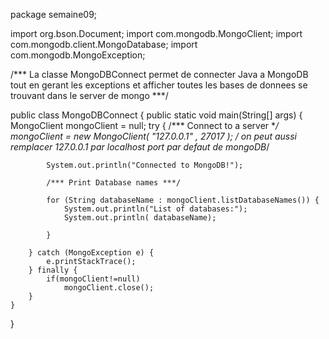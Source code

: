 package semaine09;

import org.bson.Document;
import com.mongodb.MongoClient;
import com.mongodb.client.MongoDatabase;
import com.mongodb.MongoException;

/*** La classe  MongoDBConnect permet de connecter Java a MongoDB tout en gerant les exceptions
     et afficher toutes les bases de donnees se trouvant dans le server de mongo ***/

public class MongoDBConnect {
    public static void main(String[] args) {
        MongoClient mongoClient = null;
        try {
            /*** Connect to a server ***/ 
            mongoClient = new MongoClient( "127.0.0.1" , 27017 ); /* on peut aussi remplacer 127.0.0.1 par localhost port par defaut de mongoDB*/
 
            System.out.println("Connected to MongoDB!");
            
            /*** Print Database names ***/
            
            for (String databaseName : mongoClient.listDatabaseNames()) {
                System.out.println("List of databases:");
                System.out.println( databaseName);

            }
            
        } catch (MongoException e) {
            e.printStackTrace();
        } finally {
            if(mongoClient!=null)
                mongoClient.close();
        }
    }
 
}
